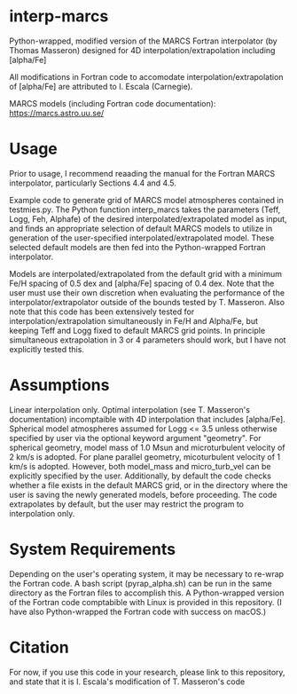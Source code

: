 # interp-marcs
Python-wrapped, modified version of the MARCS Fortran interpolator (by Thomas Masseron) designed for 4D interpolation/extrapolation including [alpha/Fe]

All modifications in Fortran code to accomodate interpolation/extrapolation of [alpha/Fe] are attributed to I. Escala (Carnegie).

MARCS models (including Fortran code documentation): https://marcs.astro.uu.se/

# Usage #

Prior to usage, I recommend reaading the manual for the Fortran MARCS interpolator, particularly Sections 4.4 and 4.5.

Example code to generate grid of MARCS model atmospheres contained in testmies.py. The Python function interp_marcs takes the parameters (Teff, Logg, Feh, Alphafe) of the desired interpolated/extrapolated model as input, and finds an appropriate selection of default MARCS models to utilize in generation of the user-specified interpolated/extrapolated model. These selected default models are then fed into the Python-wrapped Fortran interpolator.

Models are interpolated/extrapolated from the default grid with a minimum Fe/H spacing of 0.5 dex and [alpha/Fe] spacing of 0.4 dex. Note that the user must use their own discretion when evaluating the performance of the interpolator/extrapolator outside of the bounds tested by T. Masseron. Also note that this code has been extensively tested for interpolation/extrapolation simultaneously in Fe/H and Alpha/Fe, but keeping Teff and Logg fixed to default MARCS grid points. In principle simultaneous extrapolation in 3 or 4 parameters should work, but I have not explicitly tested this.

<!--NOTE!!! It is recommended to install my forked version of Turbospectrum2019 (https://github.com/iaescala/Turbospectrum2019) for use with the output ".mod" files with marcsfile=True. This modified version can read both default and interpolated MARCS models with this flag.-->

# Assumptions #

Linear interpolation only. Optimal interpolation (see T. Masseron's documentation) incomptaible with 4D interpolation that includes [alpha/Fe]. Spherical model atmospheres assumed for Logg <= 3.5 unless otherwise specified by user via the optional keyword argument "geometry". For spherical geometry, model mass of 1.0 Msun and microturbulent velocity of 2 km/s is adopted. For plane parallel geometry, micoturbulent velocity of 1 km/s is adopted. However, both model_mass and micro_turb_vel can be explicitly specified by the user. Additionally, by default the code checks whether a file exists in the default MARCS grid, or in the directory where the user is saving the newly generated models, before proceeding. The code extrapolates by default, but the user may restrict the program to interpolation only.

# System Requirements #

Depending on the user's operating system, it may be necessary to re-wrap the Fortran code. A bash script (pyrap_alpha.sh) can be run in the same directory as the Fortran files to accomplish this. A Python-wrapped version of the Fortran code comptabible with Linux is provided in this repository. (I have also Python-wrapped the Fortran code with success on macOS.)

# Citation #

For now, if you use this code in your research, please link to this repository, and state that it is I. Escala's modification of T. Masseron's code


